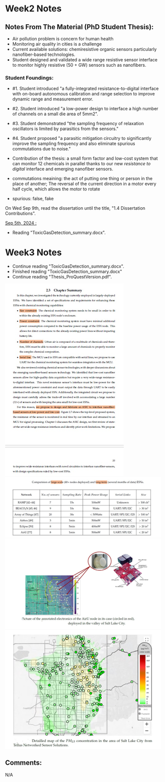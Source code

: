 # Week2 Notes

## Notes From The Material (PhD Student Thesis):

- Air pollution problem is concern for human health
- Monitoring air quality in cities is a challenge
- Current available solutions: chemiresistive organic sensors particularly nanofiber-based technologies.
- Student designed and validated a wide range resistive sensor interface to monitor highly resistive (50 + GW) sensors such as nanofibers.

### Student Foundings:

- #1. Student introduced "a fully-integrated resistance-to-digital interface with on-board autonomous calibration 
and range selection to improve dynamic range and measurement error.
- #2. Student introduced "a low-power design to interface a high number of channels on a small die area of 5mm2".
- #3. Student demonstrated "the sampling frequency of relaxation oscillators is limited by parasitics from the sensors."
- #4. Student proposed "a parasitic mitigation circuitry to significantly improve the sampling frequency and also eliminate 
spurious commutations due to noise."

- Contribution of the thesis: a small form factor and low-cost system that can monitor 12 chemicals in parallel 
thanks to our new *resistance* *to* *digital* interface and emerging nanofiber sensors.

- commutations meaining: the act of putting one thing or person in the place of another; The reversal of the current direction 
in a motor every half cycle, which allows the motor to rotate
- spurious: false, fake

On Wed Sep 9th, read the dissertation until the title, "1.4 Dissertation Contributions".

<ins>Sep 5th, 2024 :</ins> <br>

- Reading "ToxicGasDetection_summary.docx".

# Week3 Notes

- Continue reading "ToxicGasDetection_summary.docx".
- Finished reading "ToxicGasDetection_summary.docx"
- Continue reading "Thesis_ProQuestVersion.pdf".

![alt text](https://github.com/ggayliye/air_sensor_research/blob/main/week3/.img/1.jpg)<br>
![alt text](https://github.com/ggayliye/air_sensor_research/blob/main/week3/.img/2.jpg)<br>
![alt text](https://github.com/ggayliye/air_sensor_research/blob/main/week3/.img/3.jpg)<br>
![alt text](https://github.com/ggayliye/air_sensor_research/blob/main/week3/.img/4.jpg)<br>

## Comments:

N/A


